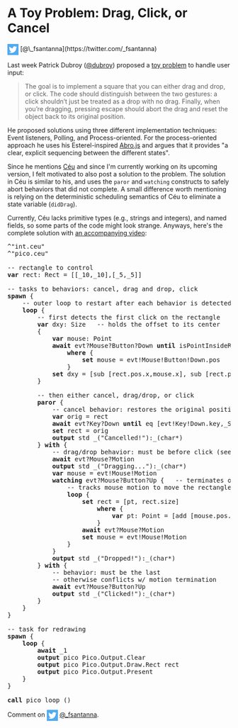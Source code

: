 # A Toy Problem: Drag, Click, or Cancel

<img src="twitter.png" style="vertical-align:middle">
[@\_fsantanna](https://twitter.com/_fsantanna)

Last week Patrick Dubroy ([@dubroy][0]) proposed a [toy problem][1] to handle
user input:

> The goal is to implement a square that you can either drag and drop, or
> click. The code should distinguish between the two gestures: a click
> shouldn’t just be treated as a drop with no drag. Finally, when you’re
> dragging, pressing escape should abort the drag and reset the object back to
> its original position.

He proposed solutions using three different implementation techniques:
    Event listeners, Polling, and Process-oriented.
For the process-oriented approach he uses his Esterel-inspired [Abro.js][2] and
argues that it provides "a clear, explicit sequencing between the different
states".

Since he mentions [Céu][3] and since I'm currently working on its upcoming
version, I felt motivated to also post a solution to the problem.
The solution in Céu is similar to his, and uses the `paror` and `watching`
constructs to safely abort behaviors that did not complete.
A small difference worth mentioning is relying on the deterministic scheduling
semantics of Céu to eliminate a state variable (`didDrag`).

Currently, Céu lacks primitive types (e.g., strings and integers), and named
fields, so some parts of the code might look strange.
Anyways, here's the complete solution with [an accompanying video][4]:

<pre>
^"int.ceu"
^"pico.ceu"

-- rectangle to control
<b>var</b> rect: Rect = [[_10,_10],[_5,_5]]

-- tasks to behaviors: cancel, drag and drop, click
<b>spawn</b> {
    -- outer loop to restart after each behavior is detected
    <b>loop</b> {
        -- first detects the first click on the rectangle
        <b>var</b> dxy: Size   -- holds the offset to its center
        {
            <b>var</b> mouse: Point
            <b>await</b> evt?Mouse?Button?Down <b>until</b> isPointInsideRect [mouse,rect]
                <b>where</b> {
                    <b>set</b> mouse = evt!Mouse!Button!Down.pos
                }
            <b>set</b> dxy = [sub [rect.pos.x,mouse.x], sub [rect.pos.y,mouse.y]]
        }

        -- then either cancel, drag/drop, or click
        <b>paror</b> {
            -- cancel behavior: restores the original position on any key
            <b>var</b> orig = rect
            <b>await</b> evt?Key?Down <b>until</b> eq [evt!Key!Down.key,_SDLK_ESCAPE]
            <b>set</b> rect = orig
            <b>output</b> std _("Cancelled!"):_(char*)
        } <b>with</b> {
            -- drag/drop behavior: must be before click (see below)
            <b>await</b> evt?Mouse?Motion
            <b>output</b> std _("Dragging..."):_(char*)
            <b>var</b> mouse = evt!Mouse!Motion
            <b>watching</b> evt?Mouse?Button?Up {   -- terminates on mouse up
                -- tracks mouse motion to move the rectangle
                <b>loop</b> {
                    <b>set</b> rect = [pt, rect.size]
                        <b>where</b> {
                            <b>var</b> pt: Point = [add [mouse.pos.x,dxy.w], add [mouse.pos.y,dxy.h]]
                        }
                    <b>await</b> evt?Mouse?Motion
                    <b>set</b> mouse = evt!Mouse!Motion
                }
            }
            <b>output</b> std _("Dropped!"):_(char*)
        } <b>with</b> {
            -- behavior: must be the last
            -- otherwise conflicts w/ motion termination
            <b>await</b> evt?Mouse?Button?Up
            <b>output</b> std _("Clicked!"):_(char*)
        }
    }
}

-- task for redrawing
<b>spawn</b> {
    <b>loop</b> {
        <b>await</b> _1
        <b>output</b> pico Pico.Output.Clear
        <b>output</b> pico Pico.Output.Draw.Rect rect
        <b>output</b> pico Pico.Output.Present
    }
}

<b>call</b> pico_loop ()
</pre>

Comment on <img src="twitter.png" style="vertical-align:middle">
[@\_fsantanna](https://twitter.com/_fsantanna/status/1495115884637134852).

[0]: https://twitter.com/dubroy
[1]: https://dubroy.com/blog/three-ways-of-handling-user-input/
[2]: https://github.com/pdubroy/abro
[3]: http://www.ceu-lang.org/
[4]: https://youtu.be/eC1d5MevRbg
